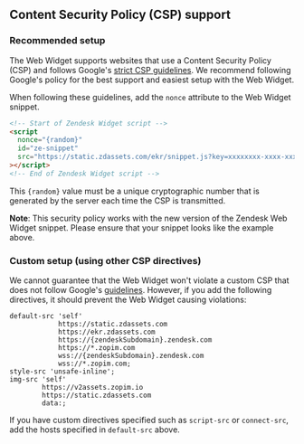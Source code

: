 ## Content Security Policy (CSP) support

### Recommended setup

The Web Widget supports websites that use a Content Security Policy (CSP) and follows Google's [strict CSP guidelines](https://csp.withgoogle.com/docs/strict-csp.html). We recommend following Google's policy for the best support and easiest setup with the Web Widget.

When following these guidelines, add the `nonce` attribute to the Web Widget snippet.

```html
<!-- Start of Zendesk Widget script -->
<script
  nonce="{random}"
  id="ze-snippet"
  src="https://static.zdassets.com/ekr/snippet.js?key=xxxxxxxx-xxxx-xxxx-xxxx-xxxxxxxxxxxx"
></script>
<!-- End of Zendesk Widget script -->
```

This `{random}` value must be a unique cryptographic number that is generated by the server each time the CSP is transmitted.

**Note**: This security policy works with the new version of the Zendesk Web Widget snippet. Please ensure that your snippet looks like the example above.

### Custom setup (using other CSP directives)

We cannot guarantee that the Web Widget won't violate a custom CSP that does not follow Google's [guidelines](https://csp.withgoogle.com/docs/strict-csp.html). However, if you add the following directives, it should prevent the Web Widget causing violations:

```
default-src 'self'
            https://static.zdassets.com
            https://ekr.zdassets.com
            https://{zendeskSubdomain}.zendesk.com
            https://*.zopim.com
            wss://{zendeskSubdomain}.zendesk.com
            wss://*.zopim.com;
style-src 'unsafe-inline';
img-src 'self'
        https://v2assets.zopim.io
        https://static.zdassets.com
        data:;
```

If you have custom directives specified such as `script-src` or `connect-src`, add the hosts specified in `default-src` above.

